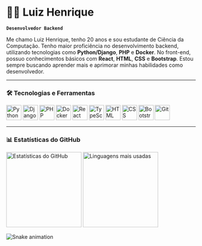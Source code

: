# 👨‍💻 Luiz Henrique

**`Desenvolvedor Backend`**

Me chamo Luiz Henrique, tenho 20 anos e sou estudante de Ciência da Computação. Tenho maior proficiência no desenvolvimento backend, utilizando tecnologias como **Python/Django**, **PHP** e **Docker**. No front-end, possuo conhecimentos básicos com **React**, **HTML**, **CSS** e **Bootstrap**. Estou sempre buscando aprender mais e aprimorar minhas habilidades como desenvolvedor.

---

### 🛠️ Tecnologias e Ferramentas

<p align="left">
  <img src="https://cdn.jsdelivr.net/gh/devicons/devicon/icons/python/python-original.svg" width="40px" title="Python" />
  <img src="https://cdn.jsdelivr.net/gh/devicons/devicon/icons/django/django-plain.svg" width="40px" title="Django" />
  <img src="https://cdn.jsdelivr.net/gh/devicons/devicon/icons/php/php-original.svg" width="40px" title="PHP" />
  <img src="https://cdn.jsdelivr.net/gh/devicons/devicon/icons/docker/docker-original.svg" width="40px" title="Docker" />
  <img src="https://cdn.jsdelivr.net/gh/devicons/devicon/icons/react/react-original.svg" width="40px" title="React" />
  <img src="https://cdn.jsdelivr.net/gh/devicons/devicon/icons/typescript/typescript-original.svg" width="40px" title="TypeScript" />
  <img src="https://cdn.jsdelivr.net/gh/devicons/devicon/icons/html5/html5-original.svg" width="40px" title="HTML" />
  <img src="https://cdn.jsdelivr.net/gh/devicons/devicon/icons/css3/css3-original.svg" width="40px" title="CSS" />
  <img src="https://cdn.jsdelivr.net/gh/devicons/devicon/icons/bootstrap/bootstrap-original.svg" width="40px" title="Bootstrap" />
  <img src="https://cdn.jsdelivr.net/gh/devicons/devicon/icons/git/git-original.svg" width="40px" title="Git" />
</p>

---

### 📊 Estatísticas do GitHub

<p align="left">
  <img 
    src="https://github-readme-stats.vercel.app/api?username=LuizDevLab&show_icons=true&theme=tokyonight&locale=pt-br" 
    height="200"
    alt="Estatísticas do GitHub"
  />
  <img 
    src="https://github-readme-stats.vercel.app/api/top-langs/?username=LuizDevLab&layout=compact&theme=tokyonight&locale=pt-br"
    height="200"
    alt="Linguagens mais usadas"
  />
</p>

![Snake animation](https://github.com/LuizDevLab/LuizDevLab/blob/output/dist/github-contribution-grid-snake.svg)

